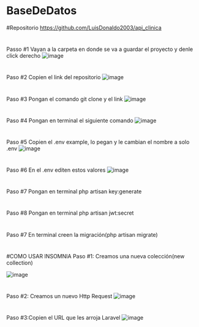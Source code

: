 # BaseDeDatos
#Repositorio
https://github.com/LuisDonaldo2003/api_clinica
#
#
#
Passo #1
Vayan a la carpeta en donde se va a guardar el proyecto y denle click derecho
![image](https://github.com/user-attachments/assets/d237d5b4-57d0-42a3-b06f-9cb6587e1ce5)
#
#
#
Paso #2
Copien el link del repositorio
![image](https://github.com/user-attachments/assets/57b06840-3572-4ff3-aa0f-63ab09860f59)
#
#
#
Paso #3
Pongan el comando git clone y el link
![image](https://github.com/user-attachments/assets/26f1ffa0-0a2e-475f-b750-9076458057ad)
#
#
#
Paso #4
Pongan en terminal el siguiente comando
![image](https://github.com/user-attachments/assets/abdd2938-0a4a-4f6d-aa25-a72743a31f96)
#
#
#
Paso #5
Copien el .env example, lo pegan y le cambian el nombre a solo .env
![image](https://github.com/user-attachments/assets/7ae295eb-c037-4b6b-9fc9-d50043bef4f4)
#
#
#
Paso #6
En el .env editen estos valores
![image](https://github.com/user-attachments/assets/cedc2af2-4729-49c5-9cb6-e5cd26432b65)
#
#
#
Paso #7
Pongan en terminal php artisan key:generate
#
#
#
Paso #8
Pongan en terminal php artisan jwt:secret
#
#
#
Paso #7
En terminal creen la migración(php artisan migrate)
#
#
#
#COMO USAR INSOMNIA
Paso #1: Creamos una nueva colección(new collection)

![image](https://github.com/user-attachments/assets/83cf89ec-5889-47de-a5c0-6eaeef176d69)
#
#
#
Paso #2: Creamos un nuevo Http Request
![image](https://github.com/user-attachments/assets/11d69f2b-2fd3-4c0c-ad1d-58eb491deb47)
#
#
#
Paso #3:Copien el URL que les arroja Laravel
![image](https://github.com/user-attachments/assets/13e23f6f-4695-4765-89cd-7c1730c406cc)



